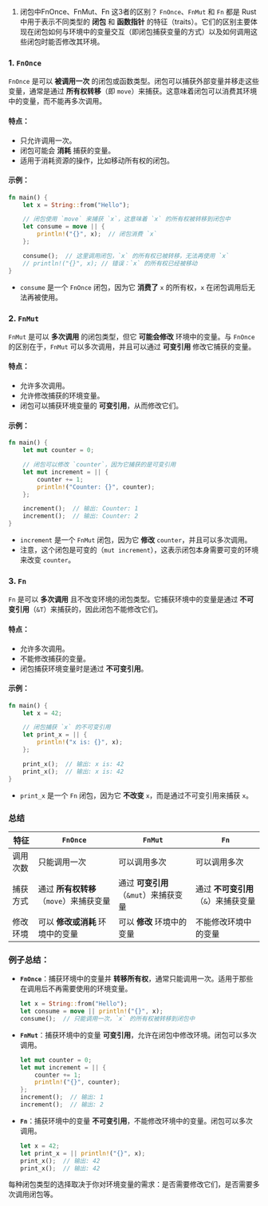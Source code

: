1. 闭包中FnOnce、FnMut、Fn 这3者的区别？
`FnOnce`、`FnMut` 和 `Fn` 都是 Rust 中用于表示不同类型的 **闭包** 和 **函数指针** 的特征（traits）。它们的区别主要体现在闭包如何与环境中的变量交互（即闭包捕获变量的方式）以及如何调用这些闭包时能否修改其环境。

### 1. **`FnOnce`**
`FnOnce` 是可以 **被调用一次** 的闭包或函数类型。闭包可以捕获外部变量并移走这些变量，通常是通过 **所有权转移**（即 `move`）来捕获。这意味着闭包可以消费其环境中的变量，而不能再多次调用。

#### 特点：
- 只允许调用一次。
- 闭包可能会 **消耗** 捕获的变量。
- 适用于消耗资源的操作，比如移动所有权的闭包。

#### 示例：

```rust
fn main() {
    let x = String::from("Hello");

    // 闭包使用 `move` 来捕获 `x`，这意味着 `x` 的所有权被转移到闭包中
    let consume = move || {
        println!("{}", x);  // 闭包消费 `x`
    };

    consume();  // 这里调用闭包，`x` 的所有权已被转移，无法再使用 `x`
    // println!("{}", x); // 错误：`x` 的所有权已经被移动
}
```

- `consume` 是一个 `FnOnce` 闭包，因为它 **消费了** `x` 的所有权，`x` 在闭包调用后无法再被使用。

### 2. **`FnMut`**
`FnMut` 是可以 **多次调用** 的闭包类型，但它 **可能会修改** 环境中的变量。与 `FnOnce` 的区别在于，`FnMut` 可以多次调用，并且可以通过 **可变引用** 修改它捕获的变量。

#### 特点：
- 允许多次调用。
- 允许修改捕获的环境变量。
- 闭包可以捕获环境变量的 **可变引用**，从而修改它们。

#### 示例：

```rust
fn main() {
    let mut counter = 0;

    // 闭包可以修改 `counter`，因为它捕获的是可变引用
    let mut increment = || {
        counter += 1;
        println!("Counter: {}", counter);
    };

    increment();  // 输出: Counter: 1
    increment();  // 输出: Counter: 2
}
```

- `increment` 是一个 `FnMut` 闭包，因为它 **修改** `counter`，并且可以多次调用。
- 注意，这个闭包是可变的（`mut increment`），这表示闭包本身需要可变的环境来改变 `counter`。

### 3. **`Fn`**
`Fn` 是可以 **多次调用** 且不改变环境的闭包类型。它捕获环境中的变量是通过 **不可变引用**（`&T`）来捕获的，因此闭包不能修改它们。

#### 特点：
- 允许多次调用。
- 不能修改捕获的变量。
- 闭包捕获环境变量时是通过 **不可变引用**。

#### 示例：

```rust
fn main() {
    let x = 42;

    // 闭包捕获 `x` 的不可变引用
    let print_x = || {
        println!("x is: {}", x);
    };

    print_x();  // 输出: x is: 42
    print_x();  // 输出: x is: 42
}
```

- `print_x` 是一个 `Fn` 闭包，因为它 **不改变** `x`，而是通过不可变引用来捕获 `x`。

### 总结

| 特征       | `FnOnce`                                | `FnMut`                                  | `Fn`                                |
|------------|-----------------------------------------|------------------------------------------|-------------------------------------|
| 调用次数   | 只能调用一次                            | 可以调用多次                             | 可以调用多次                        |
| 捕获方式   | 通过 **所有权转移**（`move`）来捕获变量 | 通过 **可变引用**（`&mut`）来捕获变量    | 通过 **不可变引用**（`&`）来捕获变量 |
| 修改环境   | 可以 **修改或消耗** 环境中的变量        | 可以 **修改** 环境中的变量              | 不能修改环境中的变量               |

### 例子总结：

- **`FnOnce`**：捕获环境中的变量并 **转移所有权**，通常只能调用一次。适用于那些在调用后不再需要使用的环境变量。
  
  ```rust
  let x = String::from("Hello");
  let consume = move || println!("{}", x);
  consume();  // 只能调用一次，`x` 的所有权被转移到闭包中
  ```

- **`FnMut`**：捕获环境中的变量 **可变引用**，允许在闭包中修改环境。闭包可以多次调用。

  ```rust
  let mut counter = 0;
  let mut increment = || {
      counter += 1;
      println!("{}", counter);
  };
  increment();  // 输出: 1
  increment();  // 输出: 2
  ```

- **`Fn`**：捕获环境中的变量 **不可变引用**，不能修改环境中的变量。闭包可以多次调用。

  ```rust
  let x = 42;
  let print_x = || println!("{}", x);
  print_x();  // 输出: 42
  print_x();  // 输出: 42
  ```

每种闭包类型的选择取决于你对环境变量的需求：是否需要修改它们，是否需要多次调用闭包等。
